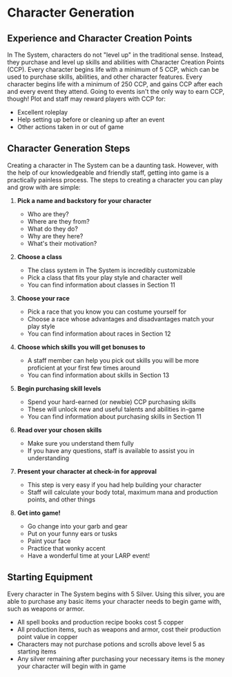# Character Generation

## Experience and Character Creation Points

In The System, characters do not "level up" in the traditional sense. Instead, they purchase and level up skills and abilities with Character Creation Points (CCP). Every character begins life with a minimum of 5 CCP, which can be used to purchase skills, abilities, and other character features. Every character begins life with a minimum of 250 CCP, and gains CCP after each and every event they attend. Going to events isn't the only way to earn CCP, though! Plot and staff may reward players with CCP for:

- Excellent roleplay
- Help setting up before or cleaning up after an event
- Other actions taken in or out of game

## Character Generation Steps

Creating a character in The System can be a daunting task. However, with the help of our knowledgeable and friendly staff, getting into game is a practically painless process. The steps to creating a character you can play and grow with are simple:

1. **Pick a name and backstory for your character**
   - Who are they?
   - Where are they from?
   - What do they do?
   - Why are they here?
   - What's their motivation?

2. **Choose a class**
   - The class system in The System is incredibly customizable
   - Pick a class that fits your play style and character well
   - You can find information about classes in Section 11

3. **Choose your race**
   - Pick a race that you know you can costume yourself for
   - Choose a race whose advantages and disadvantages match your play style
   - You can find information about races in Section 12

4. **Choose which skills you will get bonuses to**
   - A staff member can help you pick out skills you will be more proficient at your first few times around
   - You can find information about skills in Section 13

5. **Begin purchasing skill levels**
   - Spend your hard-earned (or newbie) CCP purchasing skills
   - These will unlock new and useful talents and abilities in-game
   - You can find information about purchasing skills in Section 11

6. **Read over your chosen skills**
   - Make sure you understand them fully
   - If you have any questions, staff is available to assist you in understanding

7. **Present your character at check-in for approval**
   - This step is very easy if you had help building your character
   - Staff will calculate your body total, maximum mana and production points, and other things

8. **Get into game!**
   - Go change into your garb and gear
   - Put on your funny ears or tusks
   - Paint your face
   - Practice that wonky accent
   - Have a wonderful time at your LARP event!

## Starting Equipment

Every character in The System begins with 5 Silver. Using this silver, you are able to purchase any basic items your character needs to begin game with, such as weapons or armor.

- All spell books and production recipe books cost 5 copper
- All production items, such as weapons and armor, cost their production point value in copper
- Characters may not purchase potions and scrolls above level 5 as starting items
- Any silver remaining after purchasing your necessary items is the money your character will begin with in game 